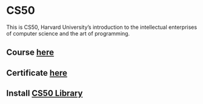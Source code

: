 # CS50

This is CS50, Harvard University’s introduction to the intellectual enterprises of computer science and the art of programming.

## Course [here](https://cs50.harvard.edu/x/2024/)

## Certificate [here]()

## Install [CS50 Library](https://cs50.readthedocs.io/libraries/cs50/c/)
